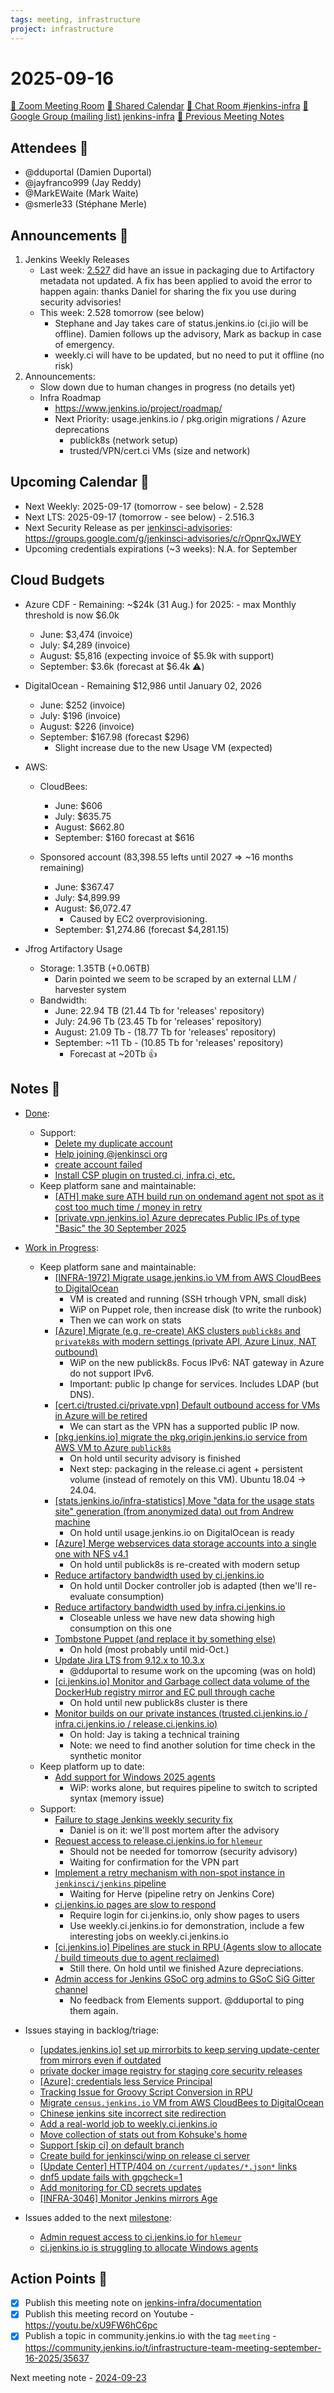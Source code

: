 ```yaml
---
tags: meeting, infrastructure
project: infrastructure
---
```

<!-- markdownlint-disable MD026-->

# 2025-09-16

[:movie_camera: Zoom Meeting Room](https://zoom.us/j/92454301214?pwd=aEVoUi9EanpaakN3L1ZxRlpDQk5Ddz09)
[:calendar: Shared Calendar](https://jenkins.io/event-calendar/)
[:speech_balloon: Chat Room #jenkins-infra](https://matrix.to/#/#jenkins-infra:matrix.org)
[:email: Google Group (mailing list) jenkins-infra](https://groups.google.com/g/jenkins-infra)
[🧠 Previous Meeting Notes](https://github.com/jenkins-infra/documentation/blob/main/meetings/2025-09-09.md)

## Attendees 👥

<!-- Handles are community.jenkins.io handles -->
* @dduportal (Damien Duportal)
* @jayfranco999 (Jay Reddy)
* @MarkEWaite (Mark Waite)
* @smerle33 (Stéphane Merle)

## Announcements :loudspeaker:

1. Jenkins Weekly Releases
    * Last week: [2.527](https://matrix.to/#/!JlkqzpdEnsUUuVtjgE:matrix.org/$Tipkhfyv-mSK6FhB3aGEm2r9oopEdo_aYxXlAw2zkUo?via=gitter.im&via=matrix.org) did have an issue in packaging due to Artifactory metadata not updated. A fix has been applied to avoid the error to happen again: thanks Daniel for sharing the fix you use during security advisories!
     * This week: 2.528 tomorrow (see below)
         * Stephane and Jay takes care of status.jenkins.io (ci.jio will be offline). Damien follows up the advisory, Mark as backup in case of emergency.
         * weekly.ci will have to be updated, but no need to put it offline (no risk)
2. Announcements:
    * Slow down due to human changes in progress (no details yet)
    * Infra Roadmap
        * https://www.jenkins.io/project/roadmap/
        * Next Priority: usage.jenkins.io / pkg.origin migrations / Azure deprecations
            * publick8s (network setup)
            * trusted/VPN/cert.ci VMs (size and network)

## Upcoming Calendar 📆

* Next Weekly: 2025-09-17 (tomorrow - see below) - 2.528
* Next LTS: 2025-09-17 (tomorrow - see below) - 2.516.3 
* Next Security Release as per [jenkinsci-advisories](https://groups.google.com/g/jenkinsci-advisories): https://groups.google.com/g/jenkinsci-advisories/c/rOpnrQxJWEY
* Upcoming credentials expirations (~3 weeks): N.A. for September

## Cloud Budgets

* Azure CDF - Remaining: ~$24k (31 Aug.) for 2025: - max Monthly threshold is now $6.0k
    * June: $3,474 (invoice)
    * July: $4,289 (invoice)
    * August: $5,816 (expecting invoice of $5.9k with support)
    * September: $3.6k (forecast at $6.4k ⚠️) 
       
* DigitalOcean - Remaining $12,986 until January 02, 2026
    * June: $252 (invoice)
    * July: $196 (invoice)
    * August: $226 (invoice)
    * September: $167.98 (forecast $296)
        * Slight increase due to the new Usage VM (expected)

* AWS:
    * CloudBees:
        * June: $606
        * July: $635.75 
        * August: $662.80
        * September: $160 forecast at $616

    * Sponsored account (83,398.55 lefts until 2027 => ~16 months remaining)
        * June: $367.47
        * July: $4,899.99
        * August: $6,072.47
            * Caused by EC2 overprovisioning.
        * September: $1,274.86 (forecast $4,281.15)

* Jfrog Artifactory Usage
    * Storage: 1.35TB (+0.06TB)
        * Darin pointed we seem to be scraped by an external LLM  / harvester system
    * Bandwidth:
        * June: 22.94 TB (21.44 Tb for 'releases' repository)
        * July: 24.96 Tb (23.45 Tb for 'releases' repository)
        * August: 21.09 Tb - (18.77 Tb for 'releases' repository)
        * September: ~11 Tb - (10.85 Tb for 'releases' repository)
            * Forecast at ~20Tb :+1: 

## Notes :book:

<!-- Generate the content below from the GHA workflow https://github.com/jenkins-infra/helpdesk/actions/workflows/infra-meeting-release.yaml -->

* [Done](https://github.com/jenkins-infra/helpdesk/milestone/177?closed=1):
    * Support:
        * [Delete my duplicate account](https://github.com/jenkins-infra/helpdesk/issues/4798)
        * [Help joining @jenkinsci org](https://github.com/jenkins-infra/helpdesk/issues/4797)
        * [create account failed](https://github.com/jenkins-infra/helpdesk/issues/4796)
        * [Install CSP plugin on trusted.ci, infra.ci, etc.](https://github.com/jenkins-infra/helpdesk/issues/4776)
    * Keep platform sane and maintainable:
        * [[ATH] make sure ATH build run on ondemand agent not spot as it cost too much time / money in retry](https://github.com/jenkins-infra/helpdesk/issues/4795)
        * [[private.vpn.jenkins.io] Azure deprecates Public IPs of type "Basic" the 30 September 2025](https://github.com/jenkins-infra/helpdesk/issues/4615)

* [Work in Progress](https://github.com/jenkins-infra/helpdesk/milestone/177):
    * Keep platform sane and maintainable:
        * [[INFRA-1972] Migrate usage.jenkins.io VM from AWS CloudBees to DigitalOcean](https://github.com/jenkins-infra/helpdesk/issues/1626)
            * VM is created and running (SSH trhough VPN, small disk)
            * WiP on Puppet role, then increase disk (to write the runbook)
            * Then we can work on stats
        * [[Azure] Migrate (e.g. re-create) AKS clusters `publick8s` and `privatek8s` with modern settings (private API, Azure Linux, NAT outbound)](https://github.com/jenkins-infra/helpdesk/issues/4617)
            * WiP on the new publick8s. Focus IPv6: NAT gateway in Azure do not support IPv6.
            * Important: public Ip change for services. Includes LDAP (but DNS).
        * [[cert.ci/trusted.ci/private.vpn] Default outbound access for VMs in Azure will be retired](https://github.com/jenkins-infra/helpdesk/issues/4616)
            * We can start as the VPN has a supported public IP now.
        * [[pkg.jenkins.io] migrate the pkg.origin.jenkins.io service from AWS VM to Azure `publick8s`](https://github.com/jenkins-infra/helpdesk/issues/3705)
            * On hold until security advisory is finished
            * Next step: packaging in the release.ci agent + persistent volume (instead of remotely on this VM). Ubuntu 18.04 -> 24.04.
        * [[stats.jenkins.io/infra-statistics] Move "data for the usage stats site" generation (from anonymized data) out from Andrew machine](https://github.com/jenkins-infra/helpdesk/issues/4666)
            * On hold until usage.jenkins.io on DigitalOcean is ready
        * [[Azure] Merge webservices data storage accounts into a single one with NFS v4.1](https://github.com/jenkins-infra/helpdesk/issues/4767)
            * On hold until publick8s is re-created with modern setup
        * [Reduce artifactory bandwidth used by ci.jenkins.io](https://github.com/jenkins-infra/helpdesk/issues/4747)
            * On hold until Docker controller job is adapted (then we'll re-evaluate consumption)
        * [Reduce artifactory bandwidth used by infra.ci.jenkins.io](https://github.com/jenkins-infra/helpdesk/issues/4745)
            * Closeable unless we have new data showing high consumption on this one
        * [Tombstone Puppet (and replace it by something else)](https://github.com/jenkins-infra/helpdesk/issues/4714)
            * On hold (most probably until mid-Oct.)
        * [Update Jira LTS from 9.12.x to 10.3.x](https://github.com/jenkins-infra/helpdesk/issues/4644)
            * @dduportal to resume work on the upcoming (was on hold)
        * [[ci.jenkins.io] Monitor and Garbage collect data volume of the DockerHub registry mirror and EC pull through cache](https://github.com/jenkins-infra/helpdesk/issues/4547)
            * On hold until new publick8s cluster is there
        * [Monitor builds on our private instances (trusted.ci.jenkins.io / infra.ci.jenkins.io / release.ci.jenkins.io)](https://github.com/jenkins-infra/helpdesk/issues/2843)
            * On hold: Jay is taking a technical training
            * Note: we need to find another solution for time check in the synthetic monitor
    * Keep platform up to date:
        * [Add support for Windows 2025 agents](https://github.com/jenkins-infra/helpdesk/issues/4791)
            * WiP: works alone, but requires pipeline to switch to scripted syntax (memory issue)
    * Support:
        * [Failure to stage Jenkins weekly security fix](https://github.com/jenkins-infra/helpdesk/issues/4802)
            * Daniel is on it: we'll post mortem after the advisory
        * [Request access to release.ci.jenkins.io for `hlemeur`](https://github.com/jenkins-infra/helpdesk/issues/4800)
            * Should not be needed for tomorrow (security advisory)
            * Waiting for confirmation for the VPN part
        * [Implement a retry mechanism with non-spot instance in `jenkinsci/jenkins` pipeline](https://github.com/jenkins-infra/helpdesk/issues/4790)
            * Waiting for Herve (pipeline retry on Jenkins Core)
        * [ci.jenkins.io pages are slow to respond](https://github.com/jenkins-infra/helpdesk/issues/4780)
            * Require login for ci.jenkins.io, only show pages to users
            * Use weekly.ci.jenkins.io for demonstration, include a few interesting jobs on weekly.ci.jenkins.io
        * [[ci.jenkins.io] Pipelines are stuck in RPU (Agents slow to allocate / build timeouts due to agent reclaimed)](https://github.com/jenkins-infra/helpdesk/issues/4768)
            * Still there. On hold until we finished Azure depreciations. 
        * [Admin access for Jenkins GSoC org admins to GSoC SiG Gitter channel](https://github.com/jenkins-infra/helpdesk/issues/4712)
            * No feedback from Elements support. @dduportal to ping them again.

* Issues staying in backlog/triage:
    * [[updates.jenkins.io] set up mirrorbits to keep serving update-center from mirrors even if outdated](https://github.com/jenkins-infra/helpdesk/issues/4763)
    * [private docker image registry for staging core security releases](https://github.com/jenkins-infra/helpdesk/issues/4731)
    * [[Azure]: credentials less Service Principal](https://github.com/jenkins-infra/helpdesk/issues/4722)
    * [Tracking Issue for Groovy Script Conversion in RPU](https://github.com/jenkins-infra/helpdesk/issues/4715)
    * [Migrate `census.jenkins.io` VM from AWS CloudBees to DigitalOcean](https://github.com/jenkins-infra/helpdesk/issues/4695)
    * [Chinese jenkins site incorrect site redirection](https://github.com/jenkins-infra/helpdesk/issues/4632)
    * [Add a real-world job to weekly.ci.jenkins.io](https://github.com/jenkins-infra/helpdesk/issues/4562)
    * [Move collection of stats out from Kohsuke's home](https://github.com/jenkins-infra/helpdesk/issues/4512)
    * [Support [skip ci] on default branch](https://github.com/jenkins-infra/helpdesk/issues/4496)
    * [Create build for jenkinsci/winp on release ci server](https://github.com/jenkins-infra/helpdesk/issues/4469)
    * [[Update Center] HTTP/404 on `/current/updates/*.json*` links](https://github.com/jenkins-infra/helpdesk/issues/4432)
    * [dnf5 update fails with gpgcheck=1](https://github.com/jenkins-infra/helpdesk/issues/4429)
    * [Add monitoring for CD secrets updates](https://github.com/jenkins-infra/helpdesk/issues/4383)
    * [[INFRA-3046] Monitor Jenkins mirrors Age](https://github.com/jenkins-infra/helpdesk/issues/2599)

* Issues added to the next [milestone](https://github.com/jenkins-infra/helpdesk/milestone/178):
    * [Admin request access to ci.jenkins.io for `hlemeur`](https://github.com/jenkins-infra/helpdesk/issues/4801)
    * [ci.jenkins.io is struggling to allocate Windows agents](https://github.com/jenkins-infra/helpdesk/issues/4799)

## Action Points :muscle:

<!-- How To: https://github.com/jenkins-infra/runbooks/tree/main/meetings -->
* [x] Publish this meeting note on [jenkins-infra/documentation](https://github.com/jenkins-infra/documentation) 
* [x] Publish this meeting record on Youtube - https://youtu.be/xU9FW6hC6pc
* [x] Publish a topic in community.jenkins.io with the tag `meeting` - https://community.jenkins.io/t/infrastructure-team-meeting-september-16-2025/35637

Next meeting note - [2024-09-23](https://github.com/jenkins-infra/documentation/blob/main/meetings/2024-09-23.md) 